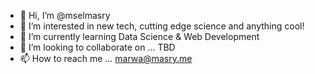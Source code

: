 - 👋 Hi, I’m @mselmasry
- 👀 I’m interested in new tech, cutting edge science and anything cool!
- 🌱 I’m currently learning Data Science & Web Development
- 💞️ I’m looking to collaborate on ... TBD
- 📫 How to reach me ... marwa@masry.me

<!---
mselmasry/mselmasry is a ✨ special ✨ repository because its `README.md` (this file) appears on your GitHub profile.
You can click the Preview link to take a look at your changes.
--->
